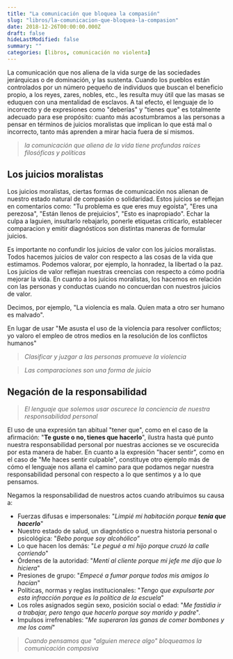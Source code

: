 ```yaml
---
title: "La comunicación que bloquea la compasión"
slug: "libros/la-comunicacion-que-bloquea-la-compasion"
date: 2018-12-26T00:00:00.000Z
draft: false
hideLastModified: false
summary: ""
categories: [libros, comunicación no violenta]
---
```



  La comunicación que nos aliena de la vida surge de las sociedades jerárquicas
  o de dominación, y las sustenta. Cuando los pueblos están controlados por un
  número pequeño de individuos que buscan el beneficio propio, a los reyes,
  zares, nobles, etc., les resulta muy útil que las masas se eduquen con una
  mentalidad de esclavos. A tal efecto, el lenguaje de lo incorrecto y de
  expresiones como "deberías" y "tienes que" es totalmente adecuado para ese
  propósito: cuanto más acostumbramos a las personas a pensar en términos de
  juicios moralistas que implican lo que está mal o incorrecto, tanto más
  aprenden a mirar hacia fuera de sí mismos.

  > *la comunicación que aliena de la vida tiene profundas raíces filosóficas
  y políticas*

Los juicios moralistas
--------------------------------------------------------------------------------

  Los juicios moralistas, ciertas formas de comunicación nos alienan de nuestro
  estado natural de compasión o solidaridad. Estos juicios se reflejan en
  comentarios como: "Tu problema es que eres muy egoísta", "Eres una perezosa",
  "Están llenos de prejuicios", "Esto es inapropiado". Echar la culpa a laguien,
  insultarlo rebajarlo, ponerle etiquetas criticarlo, establecer comparacion y
  emitir diagnósticos son distintas maneras de formular juicios.

  Es importante no confundir los juicios de valor con los juicios moralistas.
  Todos hacemos juicios de valor con respecto a las cosas de la vida que
  estimamos. Podemos valorar, por ejemplo, la honradez, la libertad o la paz.
  Los juicios de valor reflejan nuestras creencias con respecto a cómo podría
  mejorar la vida. En cuanto a los juicios moralistas, los hacemos en relación
  con las personas y conductas cuando no concuerdan con nuestros juicios de
  valor.

  Decimos, por ejemplo, "La violencia es mala. Quien mata a otro ser humano es
  malvado".

  En lugar de usar "Me asusta el uso de la violencia para resolver conflictos;
  yo valoro el empleo de otros medios en la resolución de los conflictos
  humanos"

  > *Clasificar y juzgar a las personas promueve la violencia*

  > *Las comparaciones son una forma de juicio*
  <!-- TODO enlace en juicio al post/seccion anterior -->

Negación de la responsabilidad
--------------------------------------------------------------------------------

  > *El lenguaje que solemos usar oscurece la conciencia de nuestra
  responsabilidad personal*

  El uso de una expresión tan abitual "tener que", como en el caso de la
  afirmación: "__Te guste o no, tienes que hacerlo__", ilustra hasta qué punto
  nuestra responsabilidad personal por nuestras acciones se ve oscurecida por
  esta manera de haber. En cuanto a la expresión "hacer sentir", como en el
  caso de  "Me haces sentir culpable", constituye otro ejemplo más de cómo el
  lenguaje nos allana el camino para que podamos negar nuestra responsabilidad
  personal con respecto a lo que sentimos y a lo que pensamos.

  Negamos la responsabilidad de nuestros actos cuando atribuimos su causa a:
  - Fuerzas difusas e impersonales: "*Limpié mi habitación porque __tenía que
  hacerlo__*"
  - Nuestro estado de salud, un diagnóstico o nuestra historia personal o
  psicológica: "*Bebo porque soy alcohólico*”
  - Lo que hacen los demás: "*Le pegué a mi hijo porque cruzó la calle
  corriendo*"
  - Órdenes de la autoridad: "*Mentí al cliente porque mi jefe me dijo que lo
  hiciera*"
  - Presiones de grupo: "*Empecé a fumar porque todos mis amigos lo hacían*"
  - Políticas, normas y reglas institucionales: "*Tengo que expulsarte por esta
  infracción porque es la política de la escuela*"
  - Los roles asignados según sexo, posición social o edad: "*Me fastidia ir a
  trabajar, pero tengo que hacerlo porque soy marido y padre*".
  - Impulsos irrefrenables: "*Me superaron las ganas de comer bombones y me los
  comí*"

  > *Cuando pensamos que "alguien merece algo" bloqueamos la comunicación
  compasiva*


